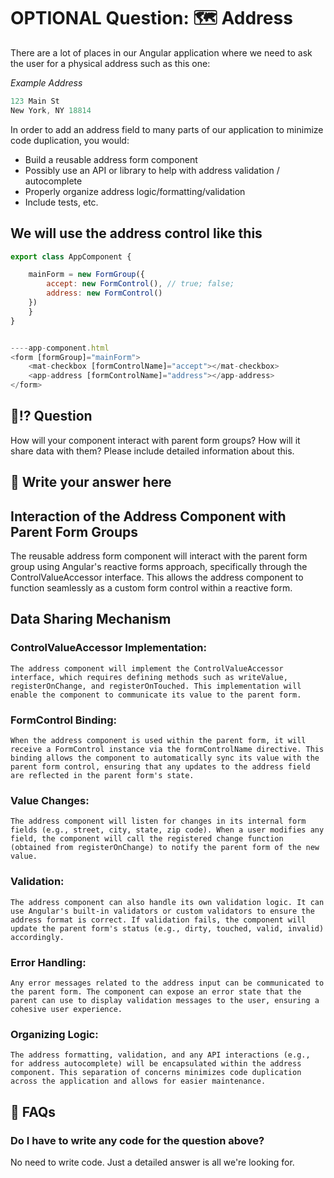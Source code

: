 # OPTIONAL Question: 🗺️ Address

There are a lot of places in our Angular application where we need to ask the user for a physical address such as this one:

*Example Address*

```javascript
123 Main St
New York, NY 18814
```

In order to add an address field to many parts of our application to minimize code duplication, you would:
- Build a reusable address form component
- Possibly use an API or library to help with address validation / autocomplete
- Properly organize address logic/formatting/validation
- Include tests, etc.

## We will use the address control like this

```javascript
export class AppComponent {

	mainForm = new FormGroup({
		accept: new FormControl(), // true; false;
		address: new FormControl()
 	})
    }
}


----app-component.html
<form [formGroup]="mainForm">
    <mat-checkbox [formControlName]="accept"></mat-checkbox>
    <app-address [formControlName]="address"></app-address>
</form>
```

## 🤔⁉️ Question

How will your component interact with parent form groups? How will it share data with them? Please include detailed information about this.

## 🫵 Write your answer here

## Interaction of the Address Component with Parent Form Groups
The reusable address form component will interact with the parent form group using Angular's reactive forms approach, specifically through the ControlValueAccessor interface. This allows the address component to function seamlessly as a custom form control within a reactive form.

## Data Sharing Mechanism

  ### ControlValueAccessor Implementation:
	The address component will implement the ControlValueAccessor interface, which requires defining methods such as writeValue, registerOnChange, and registerOnTouched. This implementation will enable the component to communicate its value to the parent form.

  ### FormControl Binding:
	When the address component is used within the parent form, it will receive a FormControl instance via the formControlName directive. This binding allows the component to automatically sync its value with the parent form control, ensuring that any updates to the address field are reflected in the parent form's state.
  
  ### Value Changes:
	The address component will listen for changes in its internal form fields (e.g., street, city, state, zip code). When a user modifies any field, the component will call the registered change function (obtained from registerOnChange) to notify the parent form of the new value.
  
  ### Validation:
	The address component can also handle its own validation logic. It can use Angular's built-in validators or custom validators to ensure the address format is correct. If validation fails, the component will update the parent form's status (e.g., dirty, touched, valid, invalid) accordingly.
  ### Error Handling:

	Any error messages related to the address input can be communicated to the parent form. The component can expose an error state that the parent can use to display validation messages to the user, ensuring a cohesive user experience.
  
  ### Organizing Logic:
	The address formatting, validation, and any API interactions (e.g., for address autocomplete) will be encapsulated within the address component. This separation of concerns minimizes code duplication across the application and allows for easier maintenance.


## 🧐️ FAQs

### Do I have to write any code for the question above?

No need to write code. Just a detailed answer is all we're looking for.
